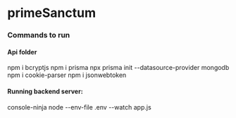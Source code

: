 # primeSanctum


### Commands to run

#### Api folder
npm i bcryptjs
npm i prisma 
npx prisma init --datasource-provider mongodb
npm i cookie-parser
npm i jsonwebtoken

#### Running backend server:

console-ninja node --env-file .env --watch app.js

